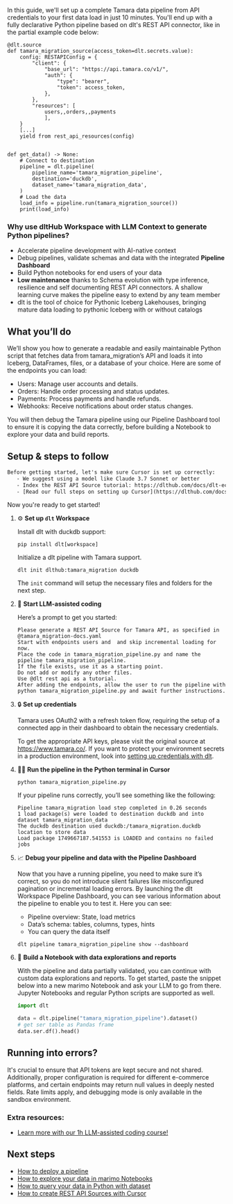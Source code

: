 In this guide, we'll set up a complete Tamara data pipeline from API credentials to your first data load in just 10 minutes. You'll end up with a fully declarative Python pipeline based on dlt's REST API connector, like in the partial example code below:

```python-outcome
@dlt.source
def tamara_migration_source(access_token=dlt.secrets.value):
    config: RESTAPIConfig = {
        "client": {
            "base_url": "https://api.tamara.co/v1/",
            "auth": {
                "type": "bearer",
                "token": access_token,
            },
        },
        "resources": [
            users,,orders,,payments
            ],
    }
    [...]
    yield from rest_api_resources(config)


def get_data() -> None:
    # Connect to destination
    pipeline = dlt.pipeline(
        pipeline_name='tamara_migration_pipeline',
        destination='duckdb',
        dataset_name='tamara_migration_data', 
    )
    # Load the data
    load_info = pipeline.run(tamara_migration_source())
    print(load_info) 
```

### Why use dltHub Workspace with LLM Context to generate Python pipelines?

- Accelerate pipeline development with AI-native context
- Debug pipelines, validate schemas and data with the integrated **Pipeline Dashboard**
- Build Python notebooks for end users of your data
- **Low maintenance** thanks to Schema evolution with type inference, resilience and self documenting REST API connectors. A shallow learning curve makes the pipeline easy to extend by any team member
- dlt is the tool of choice for Pythonic Iceberg Lakehouses, bringing mature data loading to pythonic Iceberg with or without catalogs

## What you’ll do

We’ll show you how to generate a readable and easily maintainable Python script that fetches data from tamara_migration’s API and loads it into Iceberg, DataFrames, files, or a database of your choice. Here are some of the endpoints you can load:

- Users: Manage user accounts and details.
- Orders: Handle order processing and status updates.
- Payments: Process payments and handle refunds.
- Webhooks: Receive notifications about order status changes.

You will then debug the Tamara pipeline using our Pipeline Dashboard tool to ensure it is copying the data correctly, before building a Notebook to explore your data and build reports.

## Setup & steps to follow

```default
Before getting started, let's make sure Cursor is set up correctly:
   - We suggest using a model like Claude 3.7 Sonnet or better
   - Index the REST API Source tutorial: https://dlthub.com/docs/dlt-ecosystem/verified-sources/rest_api/ and add it to context as **@dlt rest api**
   - [Read our full steps on setting up Cursor](https://dlthub.com/docs/dlt-ecosystem/llm-tooling/cursor-restapi#23-configuring-cursor-with-documentation)
```

Now you're ready to get started!

1. ⚙️ **Set up `dlt` Workspace**
    
    Install dlt with duckdb support:
    ```shell
    pip install dlt[workspace]
    ```

    Initialize a dlt pipeline with Tamara support.
    ```shell
    dlt init dlthub:tamara_migration duckdb
    ```

    The `init` command will setup the necessary files and folders for the next step.
    
2. 🤠 **Start LLM-assisted coding**
    
    Here’s a prompt to get you started:
    
    ```prompt
    Please generate a REST API Source for Tamara API, as specified in @tamara_migration-docs.yaml 
    Start with endpoints users and  and skip incremental loading for now. 
    Place the code in tamara_migration_pipeline.py and name the pipeline tamara_migration_pipeline. 
    If the file exists, use it as a starting point. 
    Do not add or modify any other files. 
    Use @dlt rest api as a tutorial. 
    After adding the endpoints, allow the user to run the pipeline with python tamara_migration_pipeline.py and await further instructions.
    ```

    
3. 🔒 **Set up credentials** 
    
    Tamara uses OAuth2 with a refresh token flow, requiring the setup of a connected app in their dashboard to obtain the necessary credentials.
    
    To get the appropriate API keys, please visit the original source at https://www.tamara.co/.
    If you want to protect your environment secrets in a production environment, look into [setting up credentials with dlt](https://dlthub.com/docs/walkthroughs/add_credentials).
    
4. 🏃‍♀️ **Run the pipeline in the Python terminal in Cursor**
    
    ```shell
    python tamara_migration_pipeline.py
    ```
    
    If your pipeline runs correctly, you’ll see something like the following:
    
    ```shell
    Pipeline tamara_migration load step completed in 0.26 seconds
    1 load package(s) were loaded to destination duckdb and into dataset tamara_migration_data
    The duckdb destination used duckdb:/tamara_migration.duckdb location to store data
    Load package 1749667187.541553 is LOADED and contains no failed jobs
    ```
    
5. 📈 **Debug your pipeline and data with the Pipeline Dashboard**

    Now that you have a running pipeline, you need to make sure it’s correct, so you do not introduce silent failures like misconfigured pagination or incremental loading errors. By launching the dlt Workspace Pipeline Dashboard, you can see various information about the pipeline to enable you to test it. Here you can see:
    - Pipeline overview: State, load metrics
    - Data’s schema: tables, columns, types, hints
    - You can query the data itself
    
    ```shell
    dlt pipeline tamara_migration_pipeline show --dashboard
    ```
    
6. 🐍 **Build a Notebook with data explorations and reports**

    With the pipeline and data partially validated, you can continue with custom data explorations and reports. To get started, paste the snippet below into a new marimo Notebook and ask your LLM to go from there. Jupyter Notebooks and regular Python scripts are supported as well.

    
    ```python
    import dlt

   data = dlt.pipeline("tamara_migration_pipeline").dataset()
   # get ser table as Pandas frame
   data.ser.df().head()
    ```

## Running into errors?

It's crucial to ensure that API tokens are kept secure and not shared. Additionally, proper configuration is required for different e-commerce platforms, and certain endpoints may return null values in deeply nested fields. Rate limits apply, and debugging mode is only available in the sandbox environment.

### Extra resources:

- [Learn more with our 1h LLM-assisted coding course!](https://www.youtube.com/watch?v=GGid70rnJuM)

## Next steps

- [How to deploy a pipeline](https://dlthub.com/docs/walkthroughs/deploy-a-pipeline)
- [How to explore your data in marimo Notebooks](https://dlthub.com/docs/general-usage/dataset-access/marimo)
- [How to query your data in Python with dataset](https://dlthub.com/docs/general-usage/dataset-access/dataset)
- [How to create REST API Sources with Cursor](https://dlthub.com/docs/dlt-ecosystem/llm-tooling/cursor-restapi)